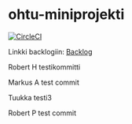 ohtu-miniprojekti 
=================
[![CircleCI](https://circleci.com/gh/Kailari/ohtu-miniprojekti.svg?style=svg)](https://circleci.com/gh/Kailari/ohtu-miniprojekti)

Linkki backlogiin: [Backlog](https://docs.google.com/spreadsheets/d/1A7bFuC94nnD2Oi_YOjuGRTWVc1qqFF7l5TMxu0DABs0/edit?usp=sharing)

Robert H testikommitti

Markus A test commit

Tuukka testi3

Robert P test commit
